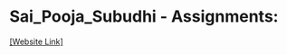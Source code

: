 # Sai_Pooja_Subudhi - Assignments:
[[Website Link]](https://nift-web-design.github.io/Sai_Pooja_Subudhi/Assignment_1)
